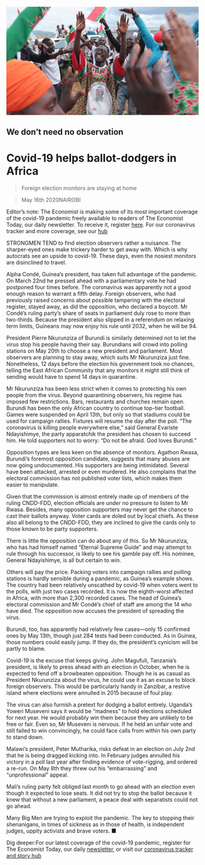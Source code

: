![](./images/20200516_MAP002_0.jpg)

## We don’t need no observation

# Covid-19 helps ballot-dodgers in Africa

> Foreign election monitors are staying at home

> May 16th 2020NAIROBI

Editor’s note: The Economist is making some of its most important coverage of the covid-19 pandemic freely available to readers of The Economist Today, our daily newsletter. To receive it, register [here](https://www.economist.com//newslettersignup). For our coronavirus tracker and more coverage, see our [hub](https://www.economist.com//coronavirus)

STRONGMEN TEND to find election observers rather a nuisance. The sharper-eyed ones make trickery harder to get away with. Which is why autocrats see an upside to covid-19. These days, even the nosiest monitors are disinclined to travel.

Alpha Condé, Guinea’s president, has taken full advantage of the pandemic. On March 22nd he pressed ahead with a parliamentary vote he had postponed four times before. The coronavirus was apparently not a good enough reason to warrant a fifth delay. Foreign observers, who had previously raised concerns about possible tampering with the electoral register, stayed away, as did the opposition, who declared a boycott. Mr Condé’s ruling party’s share of seats in parliament duly rose to more than two-thirds. Because the president also slipped in a referendum on relaxing term limits, Guineans may now enjoy his rule until 2032, when he will be 94.

President Pierre Nkurunziza of Burundi is similarly determined not to let the virus stop his people having their say. Burundians will crowd into polling stations on May 20th to choose a new president and parliament. Most observers are planning to stay away, which suits Mr Nkurunziza just fine. Nonetheless, 12 days before the election his government took no chances, telling the East African Community that any monitors it might still think of sending would have to spend 14 days in quarantine.

Mr Nkurunziza has been less strict when it comes to protecting his own people from the virus. Beyond quarantining observers, his regime has imposed few restrictions. Bars, restaurants and churches remain open. Burundi has been the only African country to continue top-tier football. Games were suspended on April 13th, but only so that stadiums could be used for campaign rallies. Fixtures will resume the day after the poll. “The coronavirus is killing people everywhere else,” said General Evariste Ndayishimye, the party apparatchik the president has chosen to succeed him. He told supporters not to worry: “Do not be afraid. God loves Burundi.”

Opposition types are less keen on the absence of monitors. Agathon Rwasa, Burundi’s foremost opposition candidate, suggests that many abuses are now going undocumented. His supporters are being intimidated. Several have been attacked, arrested or even murdered. He also complains that the electoral commission has not published voter lists, which makes them easier to manipulate.

Given that the commission is almost entirely made up of members of the ruling CNDD-FDD, election officials are under no pressure to listen to Mr Rwasa. Besides, many opposition supporters may never get the chance to cast their ballots anyway. Voter cards are doled out by local chiefs. As these also all belong to the CNDD-FDD, they are inclined to give the cards only to those known to be party supporters.

There is little the opposition can do about any of this. So Mr Nkurunziza, who has had himself named “Eternal Supreme Guide” and may attempt to rule through his successor, is likely to see his gamble pay off. His nominee, General Ndayishimye, is all but certain to win.

Others will pay the price. Packing voters into campaign rallies and polling stations is hardly sensible during a pandemic, as Guinea’s example shows. The country had been relatively unscathed by covid-19 when voters went to the polls, with just two cases recorded. It is now the eighth-worst affected in Africa, with more than 2,300 recorded cases. The head of Guinea’s electoral commission and Mr Condé’s chief of staff are among the 14 who have died. The opposition now accuses the president of spreading the virus.

Burundi, too, has apparently had relatively few cases—only 15 confirmed ones by May 13th, though just 284 tests had been conducted. As in Guinea, those numbers could easily jump. If they do, the president’s cynicism will be partly to blame.

Covid-19 is the excuse that keeps giving. John Magufuli, Tanzania’s president, is likely to press ahead with an election in October, when he is expected to fend off a browbeaten opposition. Though he is as casual as President Nkurunziza about the virus, he could use it as an excuse to block foreign observers. This would be particularly handy in Zanzibar, a restive island where elections were annulled in 2015 because of foul play.

The virus can also furnish a pretext for dodging a ballot entirely. Uganda’s Yoweri Museveni says it would be “madness” to hold elections scheduled for next year. He would probably win them because they are unlikely to be free or fair. Even so, Mr Museveni is nervous. If he held an unfair vote and still failed to win convincingly, he could face calls from within his own party to stand down.

Malawi’s president, Peter Mutharika, risks defeat in an election on July 2nd that he is being dragged kicking into. In February judges annulled his victory in a poll last year after finding evidence of vote-rigging, and ordered a re-run. On May 8th they threw out his “embarrassing” and “unprofessional” appeal.

Mali’s ruling party felt obliged last month to go ahead with an election even though it expected to lose seats. It did not try to stop the ballot because it knew that without a new parliament, a peace deal with separatists could not go ahead.

Many Big Men are trying to exploit the pandemic. The key to stopping their shenanigans, in times of sickness as in those of health, is independent judges, uppity activists and brave voters. ■

Dig deeper:For our latest coverage of the covid-19 pandemic, register for The Economist Today, our daily [newsletter](https://www.economist.com//newslettersignup), or visit our [coronavirus tracker and story hub](https://www.economist.com//coronavirus)